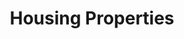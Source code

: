---
schema: default
title: Housing Properties
organization: Stirling Council
notes: >-
    **Profile of Stirling Council's housing properties and yearly allocations.**
resources:
  - name: Housing Properties CSV
  - url: >-
      https://data.stirling.gov.uk/dataset/dfba3b8d-ac94-4c1b-8ecd-c5486cfe437b/resource/c6cdebeb-308e-404e-9466-f28f52e0401b/download/20181001-housing-stock-as-at-june-2018.csv
  - format: CSV

  - name: Housing Properties CSV
  - url: >-
      https://data.stirling.gov.uk/dataset/dfba3b8d-ac94-4c1b-8ecd-c5486cfe437b/resource/dbc5834e-7eea-4ae3-af2a-6ff1c9e4afae/download/20181001-housing-relets-for-year-ending-31.02.2018.csv
  - format: CSV
license: Open Government Licence 3.0 (United Kingdom)
category:

  - LGCS Housing
maintainer: Stirling Council
maintainer_email: someone@example.com
---